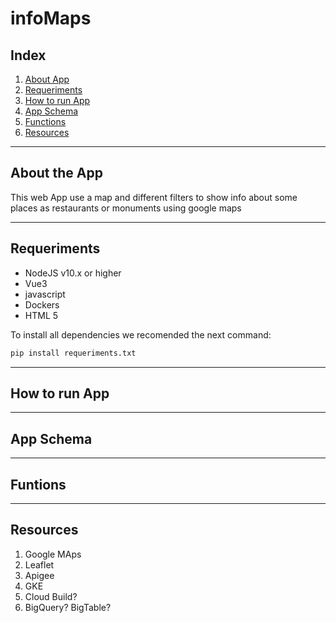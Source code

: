 # infoMaps


## Index

1. [About App](#aboutApp)
2. [Requeriments](#requeriments)
3. [How to run App](#runApp)
4. [App Schema](#schema)
5. [Functions](#functions)
6. [Resources](#resources)
---

## About the App <a name= "aboutApp"></a>

This web App use a map and different filters to show info about some places as restaurants
or monuments using google maps

---

## Requeriments <a name= "requeriments"></a>
- NodeJS v10.x or higher
- Vue3
- javascript
- Dockers
- HTML 5

To install all dependencies we recomended the next command:

```bash
pip install requeriments.txt
```
---

## How to run App <a name="runApp"></a>


---
## App Schema <a name = "schema"> </a>


---

## Funtions  <a name = "functions"> </a>


---

## Resources  <a name = "resources"> </a>

1. Google MAps
2. Leaflet
3. Apigee
4. GKE
5. Cloud Build?
6. BigQuery? BigTable?

